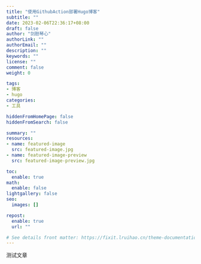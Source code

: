 ```yaml
---
title: "使用GithubAction部署Hugo博客"
subtitle: ""
date: 2023-02-06T22:36:17+08:00
draft: false
author: "剑胆琴心"
authorLink: ""
authorEmail: ""
description: ""
keywords: ""
license: ""
comment: false
weight: 0

tags:
- 博客
- hugo
categories:
- 工具

hiddenFromHomePage: false
hiddenFromSearch: false

summary: ""
resources:
- name: featured-image
  src: featured-image.jpg
- name: featured-image-preview
  src: featured-image-preview.jpg

toc:
  enable: true
math:
  enable: false
lightgallery: false
seo:
  images: []

repost:
  enable: true
  url: ""

# See details front matter: https://fixit.lruihao.cn/theme-documentation-content/#front-matter
---
```


<!--more-->
测试文章